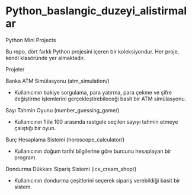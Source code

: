 # Python_baslangic_duzeyi_alistirmalar

Python Mini Projects

Bu repo, dört farklı Python projesini içeren bir koleksiyondur. Her proje, kendi klasöründe yer almaktadır.

Projeler

Banka ATM Simülasyonu (atm_simulation/)
- Kullanıcının bakiye sorgulama, para yatırma, para çekme ve şifre değiştirme işlemlerini gerçekleştirebileceği basit bir ATM simülasyonu.

Sayı Tahmin Oyunu (number_guessing_game/)
- Kullanıcının 1 ile 100 arasında rastgele seçilen sayıyı tahmin etmeye çalıştığı bir oyun.

Burç Hesaplama Sistemi (horoscope_calculator/)
- Kullanıcının doğum tarihi bilgilerine göre burcunu hesaplayan bir program.

Dondurma Dükkanı Sipariş Sistemi (ice_cream_shop/)
- Kullanıcının dondurma çeşitlerini seçerek sipariş verebildiği basit bir sistem.
